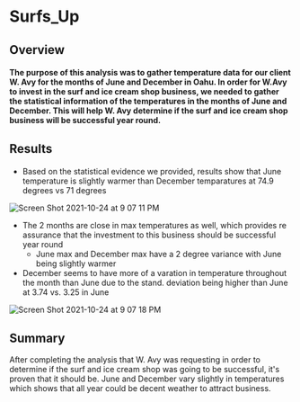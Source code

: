# Surfs_Up
## Overview
#### The purpose of this analysis was to gather temperature data for our client W. Avy for the months of June and December in Oahu. In order for W.Avy to invest in the surf and ice cream shop business, we needed to gather the statistical information of the temperatures in the months of June and December. This will help W. Avy determine if the surf and ice cream shop business will be successful year round. 

## Results
#### 
- Based on the statistical evidence we provided, results show that June temperature is slightly warmer than December temparatures at 74.9 degrees vs  71 degrees

![Screen Shot 2021-10-24 at 9 07 11 PM](https://user-images.githubusercontent.com/88811084/138624996-542fdbd7-1117-4cf5-bd44-506554a2f18d.png)

- The 2 months are close in max temperatures as well, which provides re assurance that the investment to this business should be successful year  round
  -  June max and December max have a 2 degree variance with June being slightly warmer
 - December seems to have more of a varation in temperature throughout the month than June due to the stand. deviation being higher than June at 3.74 vs. 3.25 in June
 
![Screen Shot 2021-10-24 at 9 07 18 PM](https://user-images.githubusercontent.com/88811084/138624977-11ac5b05-cdaf-410c-bc25-5dba7c11d0c6.png)


## Summary
After completing the analysis that W. Avy was requesting in order to determine if the surf and ice cream shop was going to be successful, it's  proven that it should be. June and December vary slightly in temperatures which shows that all year could be decent weather to attract business. 
